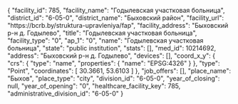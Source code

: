 {
    "facility_id": 785,
    "facility_name": "Годылевская участковая больница",
    "district_id": "6-05-0",
    "district_name": "Быховский район",
    "facility_url": "https:\/\/bcrb.by\/struktura-upravleniya\/fap",
    "facility_address": "Быховский р-н д. Годылево",
    "title": "Годылевская участковая больница",
    "facility_type": "0",
    "ap_1": "0",
    "name": "Годылевская участковая больница",
    "state": "public institution",
    "stats": [],
    "med_id": 10214692,
    "address": "Быховский р-н д. Годылево",
    "devices": [],
    "coord_x_y": {
        "crs": {
            "type": "name",
            "properties": {
                "name": "EPSG:4326"
            }
        },
        "type": "Point",
        "coordinates": [
            30.3661,
            53.6103
        ]
    },
    "job_offers": [],
    "place_name": "Быхов",
    "place_type": "city",
    "division_id": "6-05-0",
    "year_of_closing": null,
    "year_of_opening": "0",
    "healthcare_facility_key": 785,
    "administrative_division_id": "6-05-0"
}